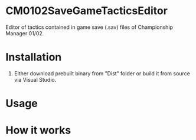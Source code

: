# CM0102SaveGameTacticsEditor
Editor of tactics contained in game save (.sav) files of Championship Manager 01/02.

# Installation
1. Either download prebuilt binary from "Dist" folder or build it from source via Visual Studio.

# Usage

# How it works
